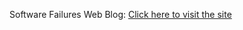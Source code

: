 Software Failures Web Blog:
<a href=" https://midhu-cse.github.io/software-failures/">Click here to visit the site</a>
